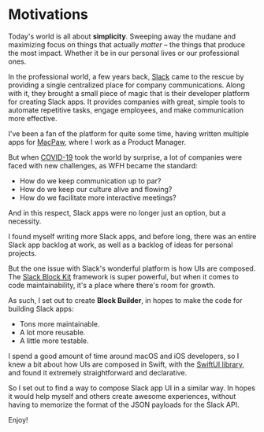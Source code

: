 # Motivations

Today's world is all about **simplicity**. Sweeping away the mudane and maximizing focus on things that actually *matter* – the things that produce the most impact. Whether it be in our personal lives or our professional ones.

In the professional world, a few years back, [Slack](https://slack.com) came to the rescue by providing a single centralized place for company communications. Along with it, they brought a small piece of magic that is their developer platform for creating Slack apps. It provides companies with great, simple tools to automate repetitive tasks, engage employees, and make communication more effective.

I've been a fan of the platform for quite some time, having written multiple apps for [MacPaw](https://macpaw.com), where I work as a Product Manager. 

But when [COVID-19](https://en.wikipedia.org/wiki/COVID-19_pandemic) took the world by surprise, a lot of companies were faced with new challenges, as WFH became the standard: 

* How do we keep communication up to par?
* How do we keep our culture alive and flowing?
* How do we facilitate more interactive meetings?  

And in this respect, Slack apps were no longer just an option, but a necessity. 

I found myself writing more Slack apps, and before long, there was an entire Slack app backlog at work, as well as a backlog of ideas for personal projects.

But the one issue with Slack's wonderful platform is how UIs are composed. The [Slack Block Kit](https://api.slack.com/block-kit) framework is super powerful, but when it comes to code maintainability, it's a place where there's room for growth.

As such, I set out to create **Block Builder**, in hopes to make the code for building Slack apps: 

* Tons more maintainable.
* A lot more reusable.
* A little more testable.

I spend a good amount of time around macOS and iOS developers, so I knew a bit about how UIs are composed in Swift, with the [SwiftUI library](https://developer.apple.com/documentation/swiftui), and found it extremely straightforward and declarative.

So I set out to find a way to compose Slack app UI in a similar way. In hopes it would help myself and others create awesome experiences, without having to memorize the format of the JSON payloads for the Slack API.

Enjoy!